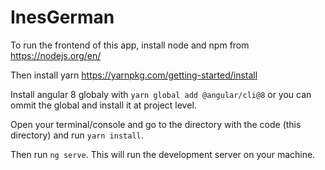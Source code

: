 # InesGerman

To run the frontend of this app, install node and npm from https://nodejs.org/en/

Then install yarn https://yarnpkg.com/getting-started/install

Install angular 8 globaly with `yarn global add @angular/cli@8` or you can ommit the global and install it
at project level.

Open your terminal/console and go to the directory with the code (this directory) and run `yarn install`.

Then run `ng serve`. 
This will run the development server on your machine. 
